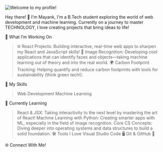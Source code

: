 ![Welcome to my profile!](https://i.giphy.com/media/v1.Y2lkPTc5MGI3NjExZ2t4d2lpNmtrZWlweWQyZGozODlvNHF0ZGk4M2dzZTRyMTY4M3B4ZiZlcD12MV9pbnRlcm5hbF9naWZfYnlfaWQmY3Q9Zw/69mUSKBujnpgmxcqlg/giphy.gif)

Hey there! 👋 I'm Mayank,
I'm a B.Tech student exploring the world of web development and machine learning. Currently on a journey to master TECHNOLOGY, I love creating projects that bring ideas to life!

🔭 What I’m Working On
> 🌐 React Projects: Building interactive, real-time web apps to sharpen my React and JavaScript skills!
> 📸 Image Recognition: Developing cool applications that can identify faces and objects—taking machine learning out of theory and into the real world.
> 🌍 Carbon Footprint Tracking: Helping quantify and reduce carbon footprints with tools for sustainability (think green tech!).

🚀 My Skills
> Web Development
> Machine Learning

🌱 Currently Learning
> React & JSX: Taking interactivity to the next level by mastering the art of React!
> Machine Learning with Python: Creating smarter apps with ML, especially in the field of image recognition.
> Core CS Concepts: Diving deeper into operating systems and data structures to build a solid foundation.
🛠️ Tools I Love
> Visual Studio Code 🖥️
> Git & GitHub 🚀

🌐 Connect With Me!
